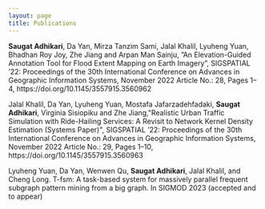 ```yaml
---
layout: page
title: Publications
---
```


<div class="media">
    <div class="media-body">
       <p class="media-heading">
          <strong>Saugat Adhikari</strong>, Da Yan, Mirza Tanzim Sami, Jalal Khalil, Lyuheng Yuan, Bhadhan Roy Joy, Zhe Jiang and Arpan Man Sainju, ”An Elevation-Guided Annotation Tool for Flood Extent Mapping on Earth Imagery”, SIGSPATIAL ’22: Proceedings of the 30th International Conference on Advances in Geographic Information Systems, November 2022 Article No.: 28, Pages 1–4, https://doi.org/10.1145/3557915.3560962<br />
       </p>
    </div>
</div>

<div class="media">
    <div class="media-body">
       <p class="media-heading">
          Jalal Khalil, Da Yan, Lyuheng Yuan, Mostafa Jafarzadehfadaki, <strong>Saugat Adhikari</strong>, Virginia Sisiopiku and Zhe Jiang,"Realistic Urban Traffic Simulation with Ride-Hailing Services: A Revisit to Network Kernel Density Estimation (Systems Paper)", SIGSPATIAL ’22: Proceedings of the 30th International Conference on Advances in Geographic Information Systems, November 2022 Article No.: 29, Pages 1–10, https://doi.org/10.1145/3557915.3560963<br />
       </p>
    </div>
</div>

<div class="media">
    <div class="media-body">
       <p class="media-heading">
          Lyuheng Yuan, Da Yan, Wenwen Qu, <strong>Saugat Adhikari</strong>, Jalal Khalil, and Cheng Long. T-fsm: A task-based system for massively parallel frequent subgraph pattern mining from a big graph. In SIGMOD 2023 (accepted and to appear)<br />
       </p>
    </div>
</div>


